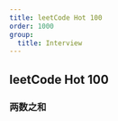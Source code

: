 ```yaml
---
title: leetCode Hot 100
order: 1000
group:
  title: Interview
---
```


## leetCode Hot 100

### 两数之和
